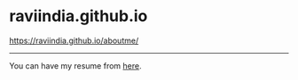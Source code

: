 # raviindia.github.io

https://raviindia.github.io/aboutme/


---


You can have my resume from [here](https://raviindia.github.io/aboutme/).

